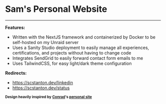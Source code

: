 # Sam's Personal Website 
------------

**Features:**
- Written with the NextJS framework and containerized by Docker to be self-hosted on my Unraid server
- Uses a Sanity Studio deployment to easily manage all experiences, certifications, and projects without having to change code
- Integrates SendGrid to easily forward contact form emails to me
- Uses TailwindCSS, for easy light/dark theme configuration

**Redirects:**
- https://scstanton.dev/linkedin
- https://scstanton.dev/status


<sub>**Design heavily inspired by [Conrad](https://github.com/cnrad)'s [personal site](https://cnrad.dev)**</sub>